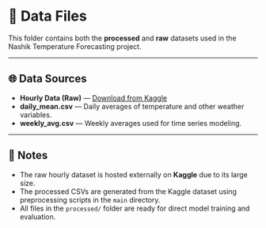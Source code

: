 # 📂 Data Files

This folder contains both the **processed** and **raw** datasets used in the Nashik Temperature Forecasting project.

---

## 🌐 Data Sources

* **Hourly Data (Raw)** — [Download from Kaggle](https://www.kaggle.com/datasets/parthdande/timeseries-weather-dataset/data)
* **daily_mean.csv** — Daily averages of temperature and other weather variables.
* **weekly_avg.csv** — Weekly averages used for time series modeling.

---

## 🧭 Notes

* The raw hourly dataset is hosted externally on **Kaggle** due to its large size.
* The processed CSVs are generated from the Kaggle dataset using preprocessing scripts in the `main` directory.
* All files in the `processed/` folder are ready for direct model training and evaluation.
